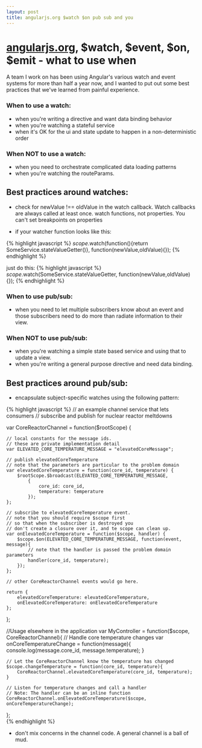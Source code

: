 ```yaml
---
layout: post
title: angularjs.org $watch $on pub sub and you
---
```

# [angularjs.org](http://angularjs.org), $watch, $event, $on, $emit - what to use when

A team I work on has been using Angular's various watch and event systems for more than half a year now, and I wanted to put out some best practices that we've learned from painful experience.

### When to use a watch:
* when you're writing a directive and want data binding behavior
* when you're watching a stateful service 
* when it's OK for the ui and state update to happen in a non-deterministic order

### When NOT to use a watch:
* when you need to orchestrate complicated data loading patterns
* when you're watching the routeParams.

## Best practices around watches:

* check for newValue !== oldValue in the watch callback.  Watch callbacks are always called at least once.
watch functions, not properties.  You can't set breakpoints on properties

* if your watcher function looks like this:

{% highlight javascript %}
$scope.$watch(function(){return SomeService.stateValueGetter()},
    function(newValue,oldValue){});
{% endhighlight %}

just do this:
{% highlight javascript %}
$scope.$watch(SomeService.stateValueGetter,
    function(newValue,oldValue){});
{% endhighlight %}

### When to use pub/sub:

* when you need to let multiple subscribers know about an event and those subscribers need to do more than radiate information to their view.

### When NOT to use pub/sub:

* when you're watching a simple state based service and using that to update a view.
* when you're writing a general purpose directive and need data binding.

## Best practices around pub/sub:

* encapsulate subject-specific watches using the following pattern:

{% highlight javascript %}
// an example channel service that lets consumers
// subscribe and publish for nuclear reactor meltdowns
 
var CoreReactorChannel = function($rootScope) {
 
    // local constants for the message ids.  
    // these are private implementation detail
    var ELEVATED_CORE_TEMPERATURE_MESSAGE = "elevatedCoreMessage";
 
    // publish elevatedCoreTemperature
    // note that the parameters are particular to the problem domain
    var elevatedCoreTemperature = function(core_id, temperature) {
        $rootScope.$broadcast(ELEVATED_CORE_TEMPERATURE_MESSAGE,
            {
                core_id: core_id,
                temperature: temperature
            });
    };
 
    // subscribe to elevatedCoreTemperature event.
    // note that you should require $scope first 
    // so that when the subscriber is destroyed you 
    // don't create a closure over it, and te scope can clean up. 
    var onElevatedCoreTemperature = function($scope, handler) {
        $scope.$on(ELEVATED_CORE_TEMPERATURE_MESSAGE, function(event, message){
            // note that the handler is passed the problem domain parameters 
            handler(core_id, temperature);
        });
    };

    // other CoreReactorChannel events would go here.

    return {
        elevatedCoreTemperature: elevatedCoreTemperature,
        onElevatedCoreTemperature: onElevatedCoreTemperature
    };
};

 
//Usage elsewhere in the application
var MyController = function($scope, CoreReactorChannel){
    // Handle core temperature changes
    var onCoreTemperatureChange = function(message){
    console.log(message.core_id, message.temperature);
    }
    
    // Let the CoreReactorChannel know the temperature has changed
    $scope.changeTemperature = function(core_id, temperature){
        CoreReactorChannel.elevatedCoreTemperature(core_id, temperature);
    }
 
    // Listen for temperature changes and call a handler
    // Note: The handler can be an inline function
    CoreReactorChannel.onElevatedCoreTemperature($scope, onCoreTemperatureChange);
};   
{% endhighlight %}

* don't mix concerns in the channel code.  A general channel is a ball of mud.
